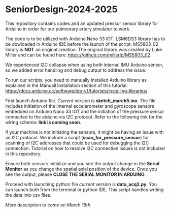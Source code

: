 # SeniorDesign-2024-2025
This repository contains codes and an updated pressor sensor library for Arduino in order for our pulmonary artery simulator to work.

The code is to be utilized with Arduino Nano 33 IOT. LSM6DS3 library has to be dowloaded in Arduino IDE before the launch of the script. 
MS5803_02 library is **NOT** an original creation. The original library was created by Luke Miller and can be found here: https://github.com/millerlp/MS5803_02

We experienced I2C collapse when using both internal IMU Arduino sensor, so we added error handling and debug output to address the issue.

To run our scripts, you need to manually installed Arduino library as explained in the Manuall Installation section of this tutorial: https://docs.arduino.cc/software/ide-v1/tutorials/installing-libraries/

First launch Arduino file. *Current* version is **sketch_march5.ino**. The file includes initiation of the internal accelerometer and gyroscope sensors embedded on Arduino Nano 33 IOT and the initiation of the pressure sensor connected to the atduino via I2C protocol. Refer to the following link for the wiring schema: **link is coming soon**. 

If your machine is not initiating the sensors, it might be having an issue with an I2C protocol. We include a script (**scan_for_pressure_sensor**) for scanning of I2C addresses that could be used for debugging the I2C connection. Tutorial on how to resolve I2C connection issues is not included in this repository. 

Ensure both sensors initialize and you see the output change in the **Serial Monitor** as you change the spatial axial position of the device. Once you see the output, please **CLOSE THE SERIAL MONITOR IN ARDUINO**.

Proceed with launching python file  *current* version is **data_acq2.py**. You can launch both from the terminal or python IDE. This script handles writing the data into csv files. 

*More description to come on March 16th*
